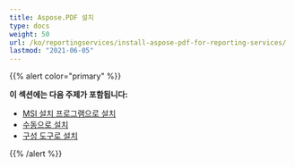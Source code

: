 ```yaml
---
title: Aspose.PDF 설치
type: docs
weight: 50
url: /ko/reportingservices/install-aspose-pdf-for-reporting-services/
lastmod: "2021-06-05"
---
```


{{% alert color="primary" %}}

**이 섹션에는 다음 주제가 포함됩니다:**

- [MSI 설치 프로그램으로 설치](/pdf/ko/reportingservices/install-with-msi-installer/)
- [수동으로 설치](/pdf/ko/reportingservices/install-manually/)
- [구성 도구로 설치](/pdf/ko/reportingservices/install-with-configuring-tool/)

{{% /alert %}}